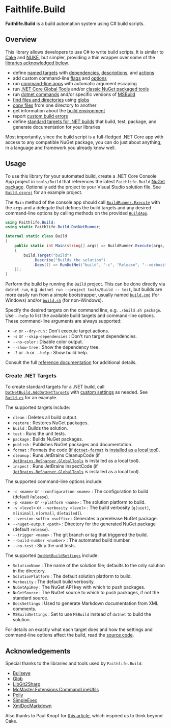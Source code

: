 # Faithlife.Build

**Faithlife.Build** is a build automation system using C# build scripts.

## Overview

This library allows developers to use C# to write build scripts. It is similar to [Cake](https://cakebuild.net/) and [NUKE](https://nuke.build/), but simpler, providing a thin wrapper over some of the [libraries acknowledged below](#acknowledgements).

* define [named targets](Faithlife.Build/BuildApp/Target.md) with [dependencies](Faithlife.Build/BuildTarget/DependsOn.md), [descriptions](Faithlife.Build/BuildTarget/Describe.md), and [actions](Faithlife.Build/BuildTarget/Does.md)
* add custom command-line [flags](Faithlife.Build/BuildApp/AddFlag.md) and [options](Faithlife.Build/BuildApp/AddOption.md)
* run [command-line apps](Faithlife.Build/AppRunner.md) with automatic argument escaping
* run [.NET Core Global Tools](Faithlife.Build/DotNetTools.md) and/or [classic NuGet packaged tools](Faithlife.Build/DotNetTools.md)
* run [dotnet commands](Faithlife.Build/DotNetRunner.md) and/or specific versions of [MSBuild](Faithlife.Build/MSBuildRunner.md)
* [find files and directories](Faithlife.Build/BuildUtility.md) using [globs](https://github.com/kthompson/glob/)
* [copy files](Faithlife.Build/BuildUtility/CopyFiles.md) from one directory to another
* get information about the [build environment](Faithlife.Build/BuildEnvironment.md)
* report [custom build errors](Faithlife.Build/BuildException.md)
* define [standard targets for .NET builds](#create-net-targets) that build, test, package, and generate documentation for your libraries

Most importantly, since the build script is a full-fledged .NET Core app with access to any compatible NuGet package, you can do just about anything, in a language and framework you already know well.

## Usage

To use this library for your automated build, create a .NET Core Console App project in `tools/Build` that references the latest `Faithlife.Build` [NuGet package](https://www.nuget.org/packages/Faithlife.Build). Optionally add the project to your Visual Studio solution file. See [`Build.csproj`](https://github.com/Faithlife/FaithlifeBuild/blob/master/tools/Build/Build.csproj) for an example project.

The `Main` method of the console app should call [`BuildRunner.Execute`](Faithlife.Build/BuildRunner/Execute.md) with the `args` and a delegate that defines the build targets and any desired command-line options by calling methods on the provided [`BuildApp`](Faithlife.Build/BuildApp.md).

```csharp
using Faithlife.Build;
using static Faithlife.Build.DotNetRunner;

internal static class Build
{
    public static int Main(string[] args) => BuildRunner.Execute(args, build =>
    {
        build.Target("build")
            .Describe("Builds the solution")
            .Does(() => RunDotNet("build", "-c", "Release", "--verbosity", "normal"));
    });
}
```

Perform the build by running the `Build` project. This can be done directly via `dotnet run`, e.g. `dotnet run --project tools/Build -- test`, but builds are more easily run from a simple bootstrapper, usually named [`build.cmd`](https://github.com/Faithlife/FaithlifeBuild/blob/master/build.cmd) (for Windows) and/or [`build.sh`](https://github.com/Faithlife/FaithlifeBuild/blob/master/build.sh) (for non-Windows).

Specify the desired targets on the command line, e.g. `./build.sh package`. Use `--help` to list the available build targets and command-line options. These command-line arguments are always supported:

* `-n` or `--dry-run` : Don't execute target actions.
* `-s` or `--skip-dependencies` : Don't run target dependencies.
* `--no-color` : Disable color output.
* `--show-tree` : Show the dependency tree.
* `-?` or `-h` or `--help` : Show build help.

Consult the full [reference documentation](Faithlife.Build.md) for additional details.

### Create .NET Targets

To create standard targets for a .NET build, call [`DotNetBuild.AddDotNetTargets`](Faithlife.Build/DotNetBuild/AddDotNetTargets.md) with [custom settings](Faithlife.Build/DotNetBuildSettings.md) as needed. See [`Build.cs`](https://github.com/Faithlife/FaithlifeBuild/blob/master/tools/Build/Build.cs) for an example.

The supported targets include:

* `clean` : Deletes all build output.
* `restore` : Restores NuGet packages.
* `build` : Builds the solution.
* `test` : Runs the unit tests.
* `package` : Builds NuGet packages.
* `publish` : Publishes NuGet packages and documentation.
* `format` : Formats the code (if [`dotnet-format`](https://www.nuget.org/packages/dotnet-format/) is [installed as a local tool](https://docs.microsoft.com/en-us/dotnet/core/tools/dotnet-tool-install)).
* `cleanup` : Runs JetBrains CleanupCode (if [`JetBrains.ReSharper.GlobalTools`](https://www.nuget.org/packages/JetBrains.ReSharper.GlobalTools) is installed as a local tool).
* `inspect` : Runs JetBrains InspectCode (if [`JetBrains.ReSharper.GlobalTools`](https://www.nuget.org/packages/JetBrains.ReSharper.GlobalTools) is installed as a local tool).

The supported command-line options include:

* `-c <name>` or `--configuration <name>` : The configuration to build (default `Release`).
* `-p <name>` or `--platform <name>` : The solution platform to build.
* `-v <level>` or `--verbosity <level>` : The build verbosity (`q[uiet]`, `m[inimal]`, `n[ormal]`, `d[etailed]`).
* `--version-suffix <suffix>` : Generates a prerelease NuGet package.
* `--nuget-output <path>` : Directory for the generated NuGet package (default `release`).
* `--trigger <name>` : The git branch or tag that triggered the build.
* `--build-number <number>` : The automated build number.
* `--no-test` : Skip the unit tests.

The supported [`DotNetBuildSettings`](Faithlife.Build/DotNetBuildSettings.md) include:

* `SolutionName` : The name of the solution file; defaults to the only solution in the directory.
* `SolutionPlatform` : The default solution platform to build.
* `Verbosity` : The default build verbosity.
* `NuGetApiKey` : The NuGet API key with which to push packages.
* `NuGetSource` : The NuGet source to which to push packages, if not the standard source.
* `DocsSettings` : Used to generate Markdown documentation from XML comments.
* `MSBuildSettings` : Set to use `MSBuild` instead of `dotnet` to build the solution.

For details on exactly what each target does and how the settings and command-line options affect the build, read the [source code](https://github.com/Faithlife/FaithlifeBuild/blob/master/src/Faithlife.Build/DotNetBuild.cs).

## Acknowledgements

Special thanks to the libraries and tools used by `Faithlife.Build`:

* [Bullseye](https://github.com/adamralph/bullseye)
* [Glob](https://github.com/kthompson/glob/)
* [LibGit2Sharp](https://github.com/libgit2/libgit2sharp/)
* [McMaster.Extensions.CommandLineUtils](https://github.com/natemcmaster/CommandLineUtils)
* [Polly](https://github.com/App-vNext/Polly)
* [SimpleExec](https://github.com/adamralph/simple-exec)
* [XmlDocMarkdown](http://ejball.com/XmlDocMarkdown/)

Also thanks to Paul Knopf for [this article](https://pknopf.com/post/2019-03-10-you-dont-need-cake-anymore-the-way-to-build-dotnet-projects-going-forward/), which inspired us to think beyond Cake.
